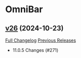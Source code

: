 # OmniBar

## [v26](https://github.com/jordonwow/omnibar/tree/v26) (2024-10-23)
[Full Changelog](https://github.com/jordonwow/omnibar/compare/v25...v26) [Previous Releases](https://github.com/jordonwow/omnibar/releases)

- 11.0.5 Changes (#271)  
